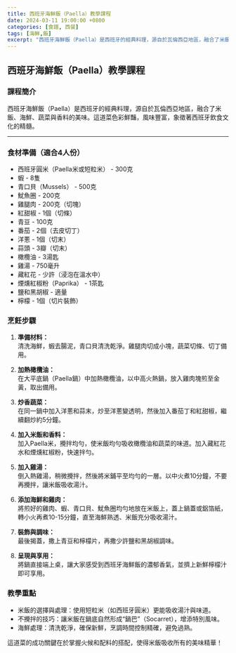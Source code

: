 ```yaml
---
title: 西班牙海鮮飯（Paella）教學課程
date: 2024-03-11 19:00:00 +0800
categories: [食譜, 西餐]
tags: [海鮮,飯] 
excerpt: "西班牙海鮮飯（Paella）是西班牙的經典料理，源自於瓦倫西亞地區，融合了米飯、海鮮、蔬菜與香料的美味"
---
```


## 西班牙海鮮飯（Paella）教學課程

### 課程簡介
西班牙海鮮飯（Paella）是西班牙的經典料理，源自於瓦倫西亞地區，融合了米飯、海鮮、蔬菜與香料的美味。這道菜色彩鮮豔，風味豐富，象徵著西班牙飲食文化的精髓。

---

### 食材準備（適合4人份）  
- 西班牙圓米（Paella米或短粒米） - 300克  
- 蝦 - 8隻  
- 青口貝（Mussels） - 500克  
- 魷魚圈 - 200克  
- 雞腿肉 - 200克（切塊）  
- 紅甜椒 - 1個（切條）  
- 青豆 - 100克  
- 番茄 - 2個（去皮切丁）  
- 洋蔥 - 1個（切末）  
- 蒜頭 - 3瓣（切末）  
- 橄欖油 - 3湯匙  
- 雞湯 - 750毫升  
- 藏紅花 - 少許（浸泡在溫水中）  
- 煙燻紅椒粉（Paprika） - 1茶匙  
- 鹽和黑胡椒 - 適量  
- 檸檬 - 1個（切片裝飾）

### 烹飪步驟

1. **準備材料：**  
   清洗海鮮，蝦去腸泥，青口貝清洗乾淨。雞腿肉切成小塊，蔬菜切條、切丁備用。

2. **加熱橄欖油：**  
   在大平底鍋（Paella鍋）中加熱橄欖油，以中高火熱鍋，放入雞肉塊煎至金黃，取出備用。

3. **炒香蔬菜：**  
   在同一鍋中加入洋蔥和蒜末，炒至洋蔥變透明，然後加入番茄丁和紅甜椒，繼續翻炒約5分鐘。

4. **加入米飯和香料：**  
   加入Paella米，攪拌均勻，使米飯均勻吸收橄欖油和蔬菜的味道。加入藏紅花水和煙燻紅椒粉，快速拌勻。

5. **加入雞湯：**  
   倒入熱雞湯，稍微攪拌，然後將米鋪平至均勻的一層。以中火煮10分鐘，不要再攪拌，讓米飯吸收湯汁。

6. **添加海鮮和雞肉：**  
   將煎好的雞肉、蝦、青口貝、魷魚圈均勻地放在米飯上，蓋上鍋蓋或鋁箔紙，轉小火再煮10-15分鐘，直至海鮮熟透、米飯充分吸收湯汁。

7. **裝飾與調味：**  
   最後揭蓋，撒上青豆和檸檬片，再撒少許鹽和黑胡椒調味。

8. **呈現與享用：**  
   將鍋直接端上桌，讓大家感受到西班牙海鮮飯的濃郁香氣，並擠上新鮮檸檬汁即可享用。

### 教學重點  
- 米飯的選擇與處理：使用短粒米（如西班牙圓米）更能吸收湯汁與味道。
- 不攪拌的技巧：讓米飯在鍋底自然形成“鍋巴”（Socarret），增添特別風味。
- 海鮮處理：清洗乾淨，確保新鮮，烹調時間控制精確，避免過熟。

這道菜的成功關鍵在於掌握火候和配料的搭配，使得米飯吸收所有的美味精華！

